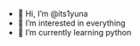 - 👋 Hi, I’m @its1yuna
- 👀 I’m interested in everything
- 🌱 I’m currently learning python


<!---
its1yuna/its1yuna is a ✨ special ✨ repository because its `README.md` (this file) appears on your GitHub profile.
You can click the Preview link to take a look at your changes.
--->
